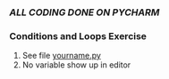### *ALL CODING DONE ON PYCHARM*
### Conditions and Loops Exercise
1) See file [yourname.py](https://github.com/meronalemu101/psych403/blob/main/Assignment4/conditionsandloops.py)
2) No variable show up in editor
